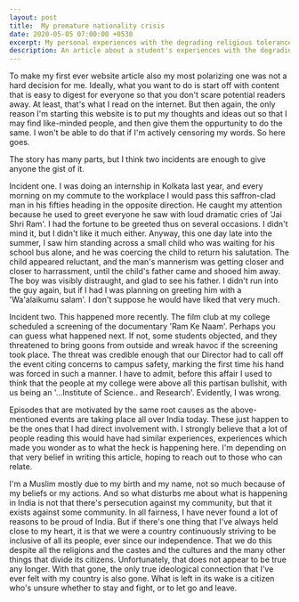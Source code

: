 ```yaml
---
layout: post
title:  My premature nationality crisis
date: 2020-05-05 07:00:00 +0530
excerpt: My personal experiences with the degrading religious tolerance and freedom of expression in India.
description: An article about a student's experiences with the degrading religious tolerance and freedom of expression in India.
---
```


To make my first ever website article also my most polarizing one was not a hard decision for me. Ideally, what you want to do is start off with content that is easy to digest for everyone so that you don't scare potential readers away. At least, that's what I read on the internet. But then again, the only reason I'm starting this website is to put my thoughts and ideas out so that I may find like-minded people, and then give them the oppurtunity to do the same. I won't be able to do that if I'm actively censoring my words. So here goes.

The story has many parts, but I think two incidents are enough to give anyone the gist of it.

Incident one. I was doing an internship in Kolkata last year, and every morning on my commute to the workplace I would pass this saffron-clad man in his fifties heading in the opposite direction. He caught my attention because he used to greet everyone he saw with loud dramatic cries of 'Jai Shri Ram'. I had the fortune to be greeted thus on several occasions. I didn't mind it, but I didn't like it much either. Anyway, this one day late into the summer, I saw him standing across a small child who was waiting for his school bus alone, and he was coercing the child to return his salutation. The child appeared reluctant, and the man's mannerism was getting closer and closer to harrassment, until the child's father came and shooed him away. The boy was visibly distraught, and glad to see his father. I didn't run into the guy again, but if I had I was planning on greeting him with a 'Wa'alaikumu salam'. I don't suppose he would have liked that very much.


Incident two. This happened more recently. The film club at my college scheduled a screening of the documentary 'Ram Ke Naam'. Perhaps you can guess what happened next. If not, some students objected, and they threatened to bring goons from outside and wreak havoc if the screening took place. The threat was credible enough that our Director had to call off the event citing concerns to campus safety, marking the first time his hand was forced in such a manner. I have to admit, before this affair I used to think that the people at my college were above all this partisan bullshit, with us being an '...Institute of Science.. and Research'. Evidently, I was wrong.

Episodes that are motivated by the same root causes as the above-mentioned events are taking place all over India today. These just happen to be the ones that I had direct involvement with. I strongly believe that a lot of people reading this would have had similar experiences, experiences which made you wonder as to what the heck is happening here. I'm depending on that very belief in writing this article, hoping to reach out to those who can relate. 

I'm a Muslim mostly due to my birth and my name, not so much because of my beliefs or my actions. And so what disturbs me about what is happening in India is not that there's persecution against my community, but that it exists against some community. In all fairness, I have never found a lot of reasons to be proud of India. But if there's one thing that I've always held close to my heart, it is that we were a country continuously striving to be inclusive of all its people, ever since our independence. That we do this despite all the religions and the castes and the cultures and the many other things that divide its citizens. Unfortunately, that does not appear to be true any longer. With that gone, the only true ideological connection that I've ever felt with my country is also gone. What is left in its wake is a citizen who's unsure whether to stay and fight, or to let go and leave.